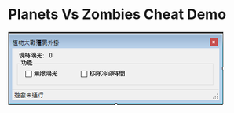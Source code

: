 # Planets Vs Zombies Cheat Demo
![Demo](https://github.com/SupraL/PlanetsVsZombiesDemo/raw/master/demo.PNG)
